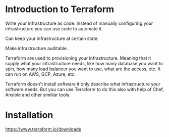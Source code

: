 # Introduction to Terraform

Write your infrastructure as code. Instead of manually configuring your infrastructure you can use code to automate it.

Can keep your infrastructure at certain state.

Make infrastructure auditable. 

Terraform are used to provisioning your infrastructure. Meaning that it supply what your infrastructure needs, like how many database you want to spin, how many load balancer you want to use, what are the access, etc. It can run on AWS, GCP, Azure, etc.

Terraform doesn't install software it only describe what infrastructure your software needs. But you can use Terraform to do this also with help of Chef, Ansible and other similiar tools.


# Installation

https://www.terraform.io/downloads
